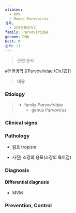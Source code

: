 ```yaml
---
aliases:
  - MPV
  - Mouse Parvovirus
과목:
  - 실험동물의학2
family: Parvoviridae
genome: DNA
host: M
순서: 11
---
```

> 관련 문서

#전염병학 
[[Parvoviridae (Ch.12)]]

> 내용


### Etiology
> - family *Parvoviridae*
> 	- genus *Parvovirus*


### Clinical signs

### Pathology
 - 림프 tropism

- 사진) 소장의 융모(소장의 특이점)
### Diagnosis
#### Differential diagnosis
- MVM
### Prevention, Control
